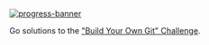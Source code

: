 [![progress-banner](https://app.codecrafters.io/progress/git/5f233774-93f8-4412-8c9c-f6a21d2821ce)](https://app.codecrafters.io/users/charlesonunze)

Go solutions to the
["Build Your Own Git" Challenge](https://codecrafters.io/challenges/git).
